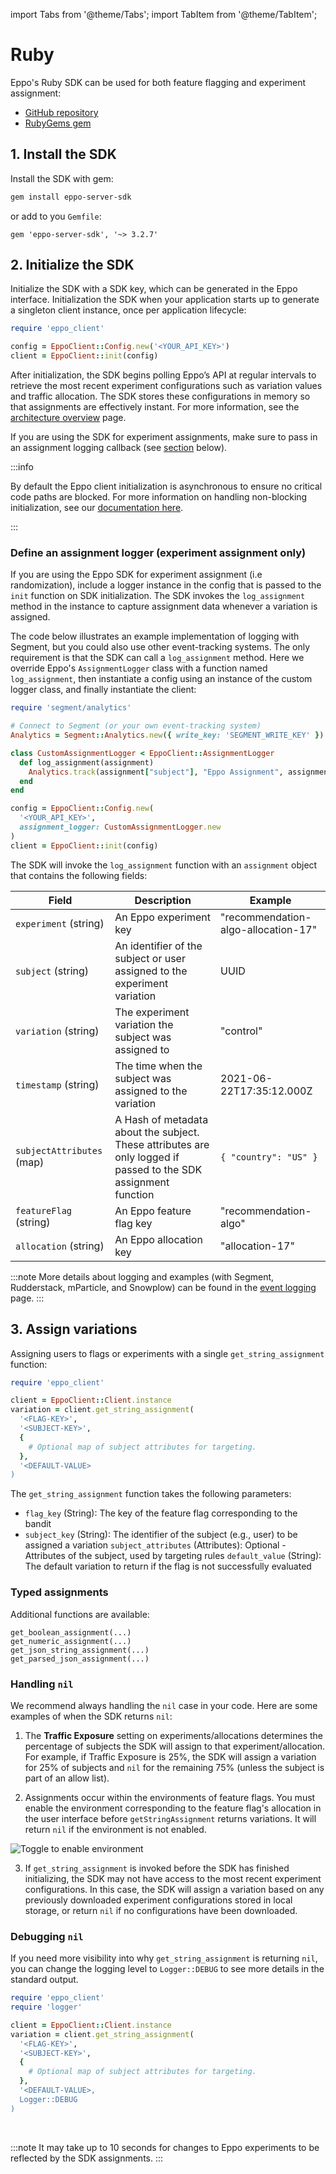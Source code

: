 import Tabs from '@theme/Tabs';
import TabItem from '@theme/TabItem';

# Ruby

Eppo's Ruby SDK can be used for both feature flagging and experiment assignment:

- [GitHub repository](https://github.com/Eppo-exp/rust-sdk/tree/main/ruby-sdk)
- [RubyGems gem](https://rubygems.org/gems/eppo-server-sdk/)

## 1. Install the SDK

Install the SDK with gem:

```bash
gem install eppo-server-sdk
```

or add to you `Gemfile`:

```
gem 'eppo-server-sdk', '~> 3.2.7'
```

## 2. Initialize the SDK

Initialize the SDK with a SDK key, which can be generated in the Eppo interface. Initialization the SDK when your application starts up to generate a singleton client instance, once per application lifecycle:

```ruby
require 'eppo_client'

config = EppoClient::Config.new('<YOUR_API_KEY>')
client = EppoClient::init(config)
```

After initialization, the SDK begins polling Eppo’s API at regular intervals to retrieve the most recent experiment configurations such as variation values and traffic allocation. The SDK stores these configurations in memory so that assignments are effectively instant. For more information, see the [architecture overview](/sdks/architecture/overview) page.

If you are using the SDK for experiment assignments, make sure to pass in an assignment logging callback (see [section](#define-an-assignment-logger-experiment-assignment-only) below).

:::info

By default the Eppo client initialization is asynchronous to ensure no critical code paths are blocked. For more information on handling non-blocking initialization, see our [documentation here](/sdks/faqs/common-issues/#consider-how-to-best-handle-non-blocking-initialization).

:::

### Define an assignment logger (experiment assignment only)

If you are using the Eppo SDK for experiment assignment (i.e randomization), include a logger instance in the config that is passed to the `init` function on SDK initialization. The SDK invokes the `log_assignment` method in the instance to capture assignment data whenever a variation is assigned.

The code below illustrates an example implementation of logging with Segment, but you could also use other event-tracking systems. The only requirement is that the SDK can call a `log_assignment` method. Here we override Eppo's `AssignmentLogger` class with a function named `log_assignment`, then instantiate a config using an instance of the custom logger class, and finally instantiate the client:

```ruby
require 'segment/analytics'

# Connect to Segment (or your own event-tracking system)
Analytics = Segment::Analytics.new({ write_key: 'SEGMENT_WRITE_KEY' })

class CustomAssignmentLogger < EppoClient::AssignmentLogger
  def log_assignment(assignment)
    Analytics.track(assignment["subject"], "Eppo Assignment", assignment)
  end
end

config = EppoClient::Config.new(
  '<YOUR_API_KEY>',
  assignment_logger: CustomAssignmentLogger.new
)
client = EppoClient::init(config)
```

The SDK will invoke the `log_assignment` function with an `assignment` object that contains the following fields:

| Field                     | Description                                                                                                              | Example                             |
| ------------------------- | ------------------------------------------------------------------------------------------------------------------------ | ----------------------------------- |
| `experiment` (string)     | An Eppo experiment key                                                                                                   | "recommendation-algo-allocation-17" |
| `subject` (string)        | An identifier of the subject or user assigned to the experiment variation                                                | UUID                                |
| `variation` (string)      | The experiment variation the subject was assigned to                                                                     | "control"                           |
| `timestamp` (string)      | The time when the subject was assigned to the variation                                                                  | 2021-06-22T17:35:12.000Z            |
| `subjectAttributes` (map) | A Hash of metadata about the subject. These attributes are only logged if passed to the SDK assignment function | `{ "country": "US" }`               |
| `featureFlag` (string)    | An Eppo feature flag key                                                                                                 | "recommendation-algo"               |
| `allocation` (string)     | An Eppo allocation key                                                                                                   | "allocation-17"                     |

:::note
More details about logging and examples (with Segment, Rudderstack, mParticle, and Snowplow) can be found in the [event logging](/sdks/event-logging/) page.
:::

## 3. Assign variations

Assigning users to flags or experiments with a single `get_string_assignment` function:

```ruby
require 'eppo_client'

client = EppoClient::Client.instance
variation = client.get_string_assignment(
  '<FLAG-KEY>',
  '<SUBJECT-KEY>',
  {
    # Optional map of subject attributes for targeting.
  },
  '<DEFAULT-VALUE>
)
```

The `get_string_assignment` function takes the following parameters:

- `flag_key` (String): The key of the feature flag corresponding to the bandit
- `subject_key` (String): The identifier of the subject (e.g., user) to be assigned a variation
`subject_attributes` (Attributes): Optional - Attributes of the subject, used by targeting rules
`default_value` (String): The default variation to return if the flag is not successfully evaluated

### Typed assignments

Additional functions are available:

```
get_boolean_assignment(...)
get_numeric_assignment(...)
get_json_string_assignment(...)
get_parsed_json_assignment(...)
```

### Handling `nil`

We recommend always handling the `nil` case in your code. Here are some examples of when the SDK returns `nil`:

1. The **Traffic Exposure** setting on experiments/allocations determines the percentage of subjects the SDK will assign to that experiment/allocation. For example, if Traffic Exposure is 25%, the SDK will assign a variation for 25% of subjects and `nil` for the remaining 75% (unless the subject is part of an allow list).

2. Assignments occur within the environments of feature flags. You must enable the environment corresponding to the feature flag's allocation in the user interface before `getStringAssignment` returns variations. It will return `nil` if the environment is not enabled.

![Toggle to enable environment](/img/feature-flagging/enable-environment.png)

3. If `get_string_assignment` is invoked before the SDK has finished initializing, the SDK may not have access to the most recent experiment configurations. In this case, the SDK will assign a variation based on any previously downloaded experiment configurations stored in local storage, or return `nil` if no configurations have been downloaded.

### Debugging `nil`

If you need more visibility into why `get_string_assignment` is returning `nil`, you can change the logging level to `Logger::DEBUG` to see more details in the standard output.

```ruby
require 'eppo_client'
require 'logger'

client = EppoClient::Client.instance
variation = client.get_string_assignment(
  '<FLAG-KEY>',
  '<SUBJECT-KEY>',
  {
    # Optional map of subject attributes for targeting.
  },
  '<DEFAULT-VALUE>,
  Logger::DEBUG
)
```

<br />

:::note
It may take up to 10 seconds for changes to Eppo experiments to be reflected by the SDK assignments.
:::
